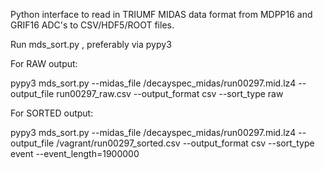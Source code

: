 Python interface to read in TRIUMF MIDAS data format from MDPP16 and GRIF16 ADC's to CSV/HDF5/ROOT files.

Run mds_sort.py , preferably via pypy3

For RAW output:

pypy3 mds_sort.py --midas_file /decayspec_midas/run00297.mid.lz4 --output_file run00297_raw.csv --output_format csv --sort_type raw

For SORTED output:


pypy3 mds_sort.py  --midas_file /decayspec_midas/run00297.mid.lz4 --output_file /vagrant/run00297_sorted.csv --output_format csv --sort_type event --event_length=1900000
